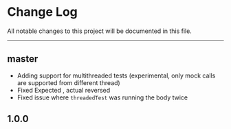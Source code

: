 # Change Log
All notable changes to this project will be documented in this file.

---

## master
* Adding support for multithreaded tests (experimental, only mock calls are supported from different thread)
* Fixed Expected , actual reversed
* Fixed issue where `threadedTest` was running the body twice

## 1.0.0


